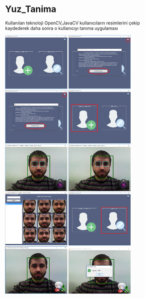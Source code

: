 # Yuz_Tanima
Kullanılan teknoloji OpenCV,JavaCV kullanıcıların resimlerini çekip kaydederek daha sonra o kullanıcıyı tanıma uygulaması

<a href="https://github.com/emrekya/Yuz_Tanima/blob/master/img/1.PNG" target="_blank">
<img src="https://github.com/emrekya/Yuz_Tanima/blob/master/img/1.PNG" width="200" style="max-width:100%;"></a>

<a href="https://github.com/emrekya/Yuz_Tanima/blob/master/img/2.PNG" target="_blank">
<img src="https://github.com/emrekya/Yuz_Tanima/blob/master/img/2.PNG" width="200" style="max-width:100%;"></a>

<a href="https://github.com/emrekya/Yuz_Tanima/blob/master/img/2.PNG" target="_blank">
<img src="https://github.com/emrekya/Yuz_Tanima/blob/master/img/2.PNG" width="200" style="max-width:100%;"></a>

<a href="https://github.com/emrekya/Yuz_Tanima/blob/master/img/3.PNG" target="_blank">
<img src="https://github.com/emrekya/Yuz_Tanima/blob/master/img/3.PNG" width="200" style="max-width:100%;"></a>

<a href="https://github.com/emrekya/Yuz_Tanima/blob/master/img/4.PNG" target="_blank">
<img src="https://github.com/emrekya/Yuz_Tanima/blob/master/img/5.PNG" width="200" style="max-width:100%;"></a>

<a href="https://github.com/emrekya/Yuz_Tanima/blob/master/img/5.PNG" target="_blank">
<img src="https://github.com/emrekya/Yuz_Tanima/blob/master/img/5.PNG" width="200" style="max-width:100%;"></a>

<a href="https://github.com/emrekya/Yuz_Tanima/blob/master/img/6.PNG" target="_blank">
<img src="https://github.com/emrekya/Yuz_Tanima/blob/master/img/6.PNG" width="200" style="max-width:100%;"></a>

<a href="https://github.com/emrekya/Yuz_Tanima/blob/master/img/7.PNG" target="_blank">
<img src="https://github.com/emrekya/Yuz_Tanima/blob/master/img/7.PNG" width="200" style="max-width:100%;"></a>

<a href="https://github.com/emrekya/Yuz_Tanima/blob/master/img/8.PNG" target="_blank">
<img src="https://github.com/emrekya/Yuz_Tanima/blob/master/img/8.PNG" width="200" style="max-width:100%;"></a>

<a href="https://github.com/emrekya/Yuz_Tanima/blob/master/img/9.PNG" target="_blank">
<img src="https://github.com/emrekya/Yuz_Tanima/blob/master/img/9.PNG" width="200" style="max-width:100%;"></a>
